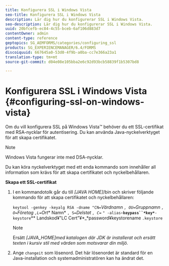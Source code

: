 ```yaml
---
title: Konfigurera SSL i Windows Vista
seo-title: Konfigurera SSL i Windows Vista
description: Lär dig hur du konfigurerar SSL i Windows Vista.
seo-description: Lär dig hur du konfigurerar SSL i Windows Vista.
uuid: 20bfcefb-ec84-4c55-bceb-6af106d883d7
contentOwner: admin
content-type: reference
geptopics: SG_AEMFORMS/categories/configuring_ssl
products: SG_EXPERIENCEMANAGER/6.4/FORMS
discoiquuid: 667645a0-53d0-4f9b-a0ba-cc7e366a23a1
translation-type: tm+mt
source-git-commit: d04e08e105bba2e6c92d93bcb58839f1b5307bd8

---
```



# Konfigurera SSL i Windows Vista {#configuring-ssl-on-windows-vista}

Om du vill konfigurera SSL på Windows Vista™ behöver du ett SSL-certifikat med RSA-nycklar för autentisering. Du kan använda Java-nyckelverktyget för att skapa certifikatet.

>[!NOTE]
>
>Windows Vista fungerar inte med DSA-nycklar.

Du kan köra nyckelverktyget med ett enda kommando som innehåller all information som krävs för att skapa certifikatet och nyckelbehållaren.

**Skapa ett SSL-certifikat**

1. I en kommandotolk går du till *[JAVA HOME]*/bin och skriver följande kommando för att skapa certifikatet och nyckelbehållaren:

   `keytool -genkey -keyalg RSA -dname "CN=`*Värdnamn *`, OU=`*Gruppnamn* `, O=`*Företag *`,L=`*Ort****** Namn* `, S=`*Delstat *`, C=`** `" -alias`**`-keypass``*key*`**`-keystore`** Landskod¥&quot;LC Cert&quot;¥*_*password¥keystorename `.keystore`

   >[!NOTE]
   >
   >Ersätt *[JAVA_HOME]med katalogen där JDK är installerat och ersätt texten i kursiv stil med värden som motsvarar din miljö.*

1. Ange `changeit` som lösenord. Det här lösenordet är standard för en Java-installation och systemadministratören kan ha ändrat det.


